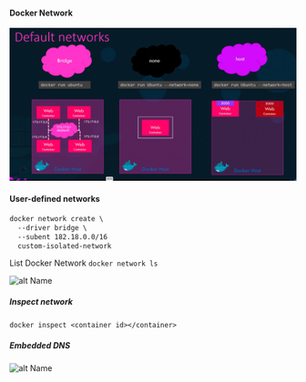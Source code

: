 #### Docker Network
![alt Name](Default-Network.png)
#### User-defined networks
```
docker network create \
  --driver bridge \
  --subent 182.18.0.0/16
  custom-isolated-network
```
List Docker Network
```docker network ls```

![alt Name](user-defined-network.png)

##### Inspect network
```docker inspect <container id></container>```

##### Embedded DNS
![alt Name](EmbeddedDNS.png)